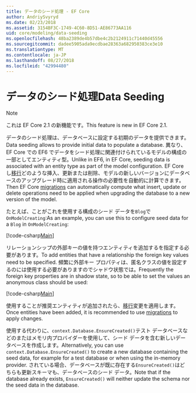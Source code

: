 ```yaml
---
title: データのシード処理 - EF Core
author: AndriySvyryd
ms.date: 02/23/2018
ms.assetid: 3154BF3C-1749-4C60-8D51-AE86773AA116
uid: core/modeling/data-seeding
ms.openlocfilehash: 48ba2389de4b57dbe4c2b2124911c71440d45556
ms.sourcegitcommit: dadee5905ada9ecdbae28363a682950383ce3e10
ms.translationtype: MT
ms.contentlocale: ja-JP
ms.lasthandoff: 08/27/2018
ms.locfileid: "42994480"
---
```

# <a name="data-seeding"></a><span data-ttu-id="6806f-102">データのシード処理</span><span class="sxs-lookup"><span data-stu-id="6806f-102">Data Seeding</span></span>

> [!NOTE]  
> <span data-ttu-id="6806f-103">これは EF Core 2.1 の新機能です。</span><span class="sxs-lookup"><span data-stu-id="6806f-103">This feature is new in EF Core 2.1.</span></span>

<span data-ttu-id="6806f-104">データのシード処理は、データベースに設定する初期のデータを提供できます。</span><span class="sxs-lookup"><span data-stu-id="6806f-104">Data seeding allows to provide initial data to populate a database.</span></span> <span data-ttu-id="6806f-105">異なり、EF Core での EF6 でデータをシード処理に関連付けられているモデルの構成の一部としてエンティティ型。</span><span class="sxs-lookup"><span data-stu-id="6806f-105">Unlike in EF6, in EF Core, seeding data is associated with an entity type as part of the model configuration.</span></span> <span data-ttu-id="6806f-106">EF Core し[移行](xref:core/managing-schemas/migrations/index)どのような挿入、更新または削除、モデルの新しいバージョンにデータベースのアップグレード時に適用される操作の必要性を自動的に計算できます。</span><span class="sxs-lookup"><span data-stu-id="6806f-106">Then EF Core [migrations](xref:core/managing-schemas/migrations/index) can automatically compute what insert, update or delete operations need to be applied when upgrading the database to a new version of the model.</span></span>

<span data-ttu-id="6806f-107">たとえば、ことがこれを使用する構成のシード データを`Blog`で`OnModelCreating`:</span><span class="sxs-lookup"><span data-stu-id="6806f-107">As an example, you can use this to configure seed data for a `Blog` in `OnModelCreating`:</span></span>

[!code-csharp[Main](../../../samples/core/DataSeeding/DataSeedingContext.cs?name=BlogSeed)]

<span data-ttu-id="6806f-108">リレーションシップの外部キーの値を持つエンティティを追加するを指定する必要があります。</span><span class="sxs-lookup"><span data-stu-id="6806f-108">To add entities that have a relationship the foreign key values need to be specified.</span></span> <span data-ttu-id="6806f-109">頻繁に外部キー プロパティは、匿名クラスの値を設定するのには使用する必要がありますのでシャドウ状態では。</span><span class="sxs-lookup"><span data-stu-id="6806f-109">Frequently the foreign key properties are in shadow state, so to be able to set the values an anonymous class should be used:</span></span>

[!code-csharp[Main](../../../samples/core/DataSeeding/DataSeedingContext.cs?name=PostSeed)]

<span data-ttu-id="6806f-110">使用することが推奨エンティティが追加されたら、[移行](xref:core/managing-schemas/migrations/index)変更を適用します。</span><span class="sxs-lookup"><span data-stu-id="6806f-110">Once entities have been added, it is recommended to use [migrations](xref:core/managing-schemas/migrations/index) to apply changes.</span></span> 

<span data-ttu-id="6806f-111">使用する代わりに、`context.Database.EnsureCreated()`テスト データベースなどのまたはメモリ内プロバイダーを使用して、シード データを含む新しいデータベースを作成します。</span><span class="sxs-lookup"><span data-stu-id="6806f-111">Alternatively, you can use `context.Database.EnsureCreated()` to create a new database containing the seed data, for example for a test database or when using the in-memory provider.</span></span> <span data-ttu-id="6806f-112">されている場合、データベースが既に存在する`EnsureCreated()`はどちらも更新スキーマも、データベースのシード データ。</span><span class="sxs-lookup"><span data-stu-id="6806f-112">Note that if the database already exists, `EnsureCreated()` will neither update the schema nor the seed data in the database.</span></span>

